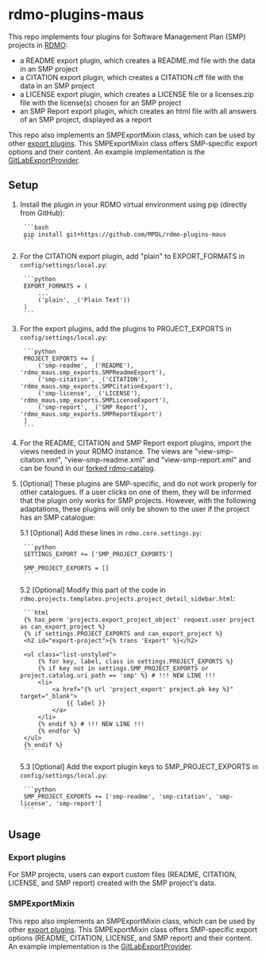 # rdmo-plugins-maus

This repo implements four plugins for Software Management Plan (SMP) projects in [RDMO](https://github.com/rdmorganiser/rdmo):

* a README export plugin, which creates a README.md file with the data in an SMP project
* a CITATION export plugin, which creates a CITATION.cff file with the data in an SMP project
* a LICENSE export plugin, which creates a LICENSE file or a licenses.zip file with the license(s) chosen for an SMP project
* an SMP Report export plugin, which creates an html file with all answers of an SMP project, displayed as a report

This repo also implements an SMPExportMixin class, which can be used by other [export plugins](https://rdmo.readthedocs.io/en/latest/plugins/#project-export-plugins). This SMPExportMixin class offers SMP-specific export options and their content. An example implementation is the [GitLabExportProvider](https://github.com/MPDL/rdmo-plugins-gitlab/tree/dev).


## Setup

1. Install the plugin in your RDMO virtual environment using pip (directly from GitHub):

        ```bash
        pip install git+https://github.com/MPDL/rdmo-plugins-maus
        ```

2. For the CITATION export plugin, add "plain" to EXPORT_FORMATS in `config/settings/local.py`:

        ```python
        EXPORT_FORMATS = (
            ...
            ('plain', _('Plain Text'))
        )
        ```

3. For the export plugins, add the plugins to PROJECT_EXPORTS in `config/settings/local.py`:

        ```python
        PROJECT_EXPORTS += [
            ('smp-readme', _('README'), 'rdmo_maus.smp_exports.SMPReadmeExport'),
            ('smp-citation', _('CITATION'), 'rdmo_maus.smp_exports.SMPCitationExport'),
            ('smp-license', _('LICENSE'), 'rdmo_maus.smp_exports.SMPLicenseExport'),
            ('smp-report', _('SMP Report'), 'rdmo_maus.smp_exports.SMPReportExport')
        ]
        ```

4. For the README, CITATION and SMP Report export plugins, import the views needed in your RDMO instance. The views are "view-smp-citation.xml", "view-smp-readme.xml" and "view-smp-report.xml" and can be found in our [forked rdmo-catalog](https://github.com/MPDL/rdmo-catalog/tree/MPG-catalogues/rdmorganiser/views).

5. [Optional] These plugins are SMP-specific, and do not work properly for other catalogues. If a user clicks on one of them, they will be informed that the plugin only works for SMP projects. However, with the following adaptations, these plugins will only be shown to the user if the project has an SMP catalogue:

    5.1 [Optional] Add these lines in `rdmo.core.settings.py`:

        ```python
        SETTINGS_EXPORT += ['SMP_PROJECT_EXPORTS']

        SMP_PROJECT_EXPORTS = []
        ```

    5.2 [Optional] Modify this part of the code in `rdmo.projects.templates.projects.project_detail_sidebar.html`:

        ```html
        {% has_perm 'projects.export_project_object' request.user project as can_export_project %}
        {% if settings.PROJECT_EXPORTS and can_export_project %}
        <h2 id="export-project">{% trans 'Export' %}</h2>

        <ul class="list-unstyled">
            {% for key, label, class in settings.PROJECT_EXPORTS %}
            {% if key not in settings.SMP_PROJECT_EXPORTS or project.catalog.uri_path == 'smp' %} # !!! NEW LINE !!!
            <li>
                <a href="{% url 'project_export' project.pk key %}" target="_blank">
                    {{ label }}
                </a>
            </li>
            {% endif %} # !!! NEW LINE !!!
            {% endfor %}
        </ul>
        {% endif %}
        ```

    5.3 [Optional] Add the export plugin keys to SMP_PROJECT_EXPORTS in `config/settings/local.py`:

        ```python
        SMP_PROJECT_EXPORTS += ['smp-readme', 'smp-citation', 'smp-license', 'smp-report']
        ```

## Usage

### Export plugins

For SMP projects, users can export custom files (README, CITATION, LICENSE, and SMP report) created with the SMP project's data.

### SMPExportMixin

This repo also implements an SMPExportMixin class, which can be used by other [export plugins](https://rdmo.readthedocs.io/en/latest/plugins/#project-export-plugins). This SMPExportMixin class offers SMP-specific export options (README, CITATION, LICENSE, and SMP report) and their content. An example implementation is the [GitLabExportProvider](https://github.com/MPDL/rdmo-plugins-gitlab/tree/dev).